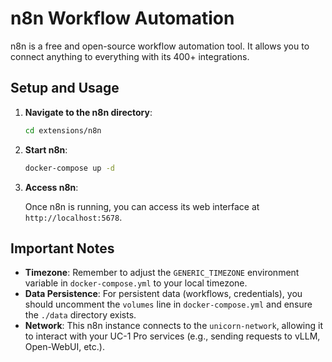 # n8n Workflow Automation

n8n is a free and open-source workflow automation tool. It allows you to connect anything to everything with its 400+ integrations.

## Setup and Usage

1.  **Navigate to the n8n directory**:

    ```bash
    cd extensions/n8n
    ```

2.  **Start n8n**:

    ```bash
    docker-compose up -d
    ```

3.  **Access n8n**:

    Once n8n is running, you can access its web interface at `http://localhost:5678`.

## Important Notes

-   **Timezone**: Remember to adjust the `GENERIC_TIMEZONE` environment variable in `docker-compose.yml` to your local timezone.
-   **Data Persistence**: For persistent data (workflows, credentials), you should uncomment the `volumes` line in `docker-compose.yml` and ensure the `./data` directory exists.
-   **Network**: This n8n instance connects to the `unicorn-network`, allowing it to interact with your UC-1 Pro services (e.g., sending requests to vLLM, Open-WebUI, etc.).
